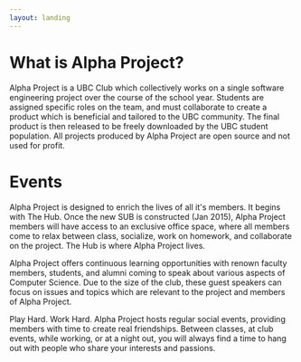 ```yaml
---
layout: landing
---
```



# What is Alpha Project?

Alpha Project is a UBC Club which collectively works on a single software engineering project over the course of the school year. Students are assigned specific roles on the team, and must collaborate to create a product which is beneficial and tailored to the UBC community. The final product is then released to be freely downloaded by the UBC student population. All projects produced by Alpha Project are open source and not used for profit.

# Events

Alpha Project is designed to enrich the lives of all it's members. It begins with The Hub. Once the new SUB is constructed (Jan 2015), Alpha Project members will have access to an exclusive office space, where all members come to relax between class, socialize, work on homework, and collaborate on the project. The Hub is where Alpha Project lives.

Alpha Project offers continuous learning opportunities with renown faculty members, students, and alumni coming to speak about various aspects of Computer Science. Due to the size of the club, these guest speakers can focus on issues and topics which are relevant to the project and members of Alpha Project.

Play Hard. Work Hard. Alpha Project hosts regular social events, providing members with time to create real friendships. Between classes, at club events, while working, or at a night out, you will always find a time to hang out with people who share your interests and passions.
